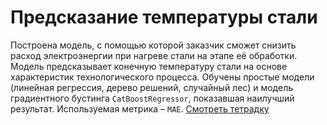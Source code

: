# Предсказание температуры стали
Построена модель, с помощью которой заказчик сможет снизить расход электроэнергии при нагреве стали на этапе её обработки. Модель предсказывает конечную температуру стали на основе характеристик технологического процесса.
Обучены простые модели (линейная регрессия, дерево решений, случайный лес) и модель градиентного бустинга `CatBoostRegressor`, показавшая наилучший результат. Используемая метрика – `MAE`.
[Смотреть тетрадку](https://github.com/alyona-shashina/Portfolio/blob/main/steel-temp/steel_temp.ipynb)
